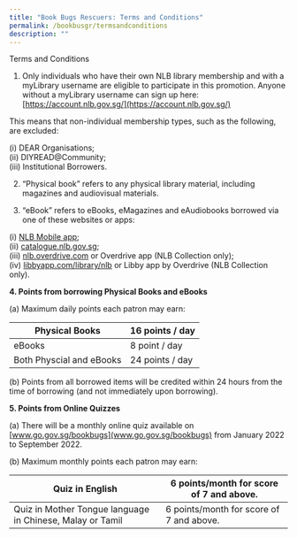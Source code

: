 ```yaml
---
title: "Book Bugs Rescuers: Terms and Conditions"
permalink: /bookbusgr/termsandconditions
description: ""
---
```

Terms and Conditions

1.	Only individuals who have their own NLB library membership and with a myLibrary username are eligible to participate in this promotion.  Anyone without a myLibrary username can sign up here: [https://account.nlb.gov.sg/](https://account.nlb.gov.sg/)<br>

This means that non-individual membership types, such as the following, are excluded:

(i)	DEAR Organisations;<br>
(ii)	DIYREAD@Community;<br>
(iii)	Institutional Borrowers.<br>


2.	“Physical book” refers to any physical library material, including magazines and audiovisual materials. 

3.	“eBook” refers to eBooks, eMagazines and eAudiobooks borrowed via one of these websites or apps:

(i)	[NLB Mobile app](https://mobileapp.nlb.gov.sg/);<br>
(ii)	[catalogue.nlb.gov.sg](https://catalogue.nlb.gov.sg/);<br>
(iii)	[nlb.overdrive.com](https://nlb.overdrive.com/) or Overdrive app (NLB Collection only);<br>
(iv)	[libbyapp.com/library/nlb](https://libbyapp.com/library/nlb) or Libby app by Overdrive (NLB Collection only).<br>

**4. Points from borrowing Physical Books and eBooks**
 
 (a) Maximum daily points each patron may earn:

| Physical Books | 16 points / day | 
| -------- | -------- | 
| eBooks    | 8 point / day    | 
| Both Physcial and eBooks  | 24 points / day |

(b)	Points from all borrowed items will be credited within 24 hours from the time of borrowing (and not immediately upon borrowing).

**5. Points from Online Quizzes**

(a)	There will be a monthly online quiz available on [www.go.gov.sg/bookbugs](www.go.gov.sg/bookbugs) from January 2022 to September 2022. 

(b)	Maximum monthly points each patron may earn:



| Quiz in English   | 6 points/month for score of 7 and above. | 
| -------- | -------- | 
|Quiz in Mother Tongue language in Chinese, Malay or Tamil   | 6 points/month for score of 7 and above.   | 


